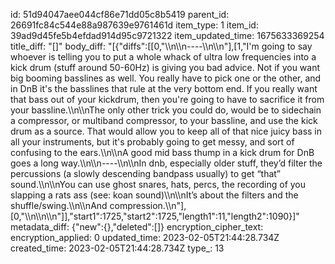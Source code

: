 id: 51d94047aee044cf86e71dd05c8b5419
parent_id: 26691fc84c544e88a987639e9761461d
item_type: 1
item_id: 39ad9d45fe5b4efdad914d95c9721322
item_updated_time: 1675633369254
title_diff: "[]"
body_diff: "[{\"diffs\":[[0,\"\\\n\\\n----\\\n\\\n\"],[1,\"I'm going to say whoever is telling you to put a whole whack of ultra low frequencies into a kick drum (stuff around 50-60Hz) is giving you bad advice. Not if you want big booming basslines as well. You really have to pick one or the other, and in DnB it's the basslines that rule at the very bottom end. If you really want that bass out of your kickdrum, then you're going to have to sacrifice it from your bassline.\\\n\\\nThe only other trick you could do, would be to sidechain a compressor, or multiband compressor, to your bassline, and use the kick drum as a source. That would allow you to keep all of that nice juicy bass in all your instruments, but it's probably going to get messy, and sort of confusing to the ears.\\\n\\\nA good mid bass thump in a kick drum for DnB goes a long way.\\\n\\\n----\\\n\\\nIn dnb, especially older stuff, they’d filter the percussions (a slowly descending bandpass usually) to get “that” sound.\\\n\\\nYou can use ghost snares, hats, percs, the recording of you slapping a rats ass (see: koan sound)\\\n\\\nIt’s about the filters and the shuffle/swing.\\\n\\\nAnd compression.\\\n\"],[0,\"\\\n\\\n\\\n\"]],\"start1\":1725,\"start2\":1725,\"length1\":11,\"length2\":1090}]"
metadata_diff: {"new":{},"deleted":[]}
encryption_cipher_text: 
encryption_applied: 0
updated_time: 2023-02-05T21:44:28.734Z
created_time: 2023-02-05T21:44:28.734Z
type_: 13